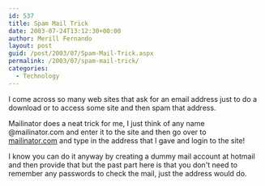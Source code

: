 ```yaml
---
id: 537
title: Spam Mail Trick
date: 2003-07-24T13:12:30+00:00
author: Merill Fernando
layout: post
guid: /post/2003/07/Spam-Mail-Trick.aspx
permalink: /2003/07/spam-mail-trick/
categories:
  - Technology
---
```

<body xmlns="http://www.w3.org/1999/xhtml">
    <p>
        I come across so many web sites that ask for an email address just to do a download
        or to access some site and then spam that address.
    </p>
    <p>
        Mailinator does a neat trick for me,&#160;I just think&#160;of any&#160;name @mailinator.com&#160;and
        enter it&#160;to the site and then go over to <a href="http://www.mailinator.com">mailinator.com</a>&#160;and
        type in the address that I gave and login to the site! 
    </p>
    <p>
        I know you can do it anyway by creating a dummy mail account at hotmail and then provide
        that but the past part here is that you don't need to remember any passwords to check
        the mail, just the address would do.
    </p>
</body>